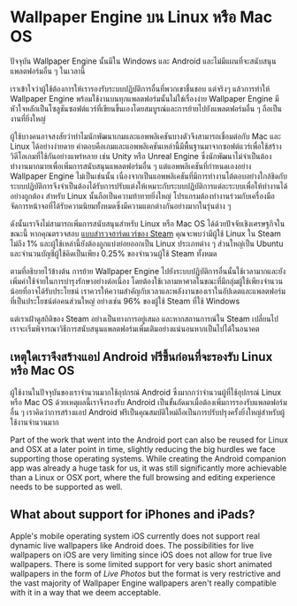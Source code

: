 # Wallpaper Engine บน Linux หรือ Mac OS

ปัจจุบัน Wallpaper Engine นั้นมีใน Windows และ Android และไม่มีแผนที่จะสนับสนุนแพลตฟอร์มอื่น ๆ ในเวลานี้

เราเข้าใจว่าผู้ใช้ต้องการให้เรารองรับระบบปฏิบัติการอื่นที่พวกเขาชื่นชอบ แต่จริงๆ แล้วการทำให้ Wallpaper Engine พร้อมใช้งานบนทุกแพลตฟอร์มนั้นไม่ใช่เรื่องง่าย Wallpaper Engine มีหัวใจหลักเป็นโซลูชันซอฟต์แวร์ที่เขียนขึ้นเองโดยสมบูรณ์และการย้ายไปยังแพลตฟอร์มอื่น ๆ ถือเป็นงานที่ยิ่งใหญ่

ผู้ใช้บางคนอาจสงสัยว่าทำไมนักพัฒนาเกมและแอพพลิเคชันบางตัวจึงสามารถเชื่อมต่อกับ Mac และ Linux ได้อย่างง่ายดาย คำตอบคือเกมและแอพพลิเคชันเหล่านี้มีพื้นฐานมาจากซอฟต์แวร์เพื่อใช้สร้างวิดีโอเกมที่ใช้กันอย่างแพร่หลาย เช่น Unity หรือ Unreal Engine ซึ่งนักพัฒนาไม่จำเป็นต้องทำงานมากมายเพื่อเพิ่มการสนับสนุนแพลตฟอร์มอื่น ๆ แต่แอพพลิเคชันที่กำหนดเองอย่าง Wallpaper Engine ไม่เป็นเช่นนั้น เนื่องจากเป็นแอพพลิเคชันที่มีการทำงานโต้ตอบอย่างใกล้ชิดกับระบบปฏิบัติการจึงจำเป็นต้องได้รับการปรับแต่งให้เหมาะกับระบบปฏิบัติการแต่ละระบบเพื่อให้ทำงานได้อย่างถูกต้อง สำหรับ Linux นั้นถือเป็นความท้าทายยิ่งใหญ่ โปรแกรมต้องทำงานร่วมกับเครื่องมือจัดการหน้าจอที่ได้รับความนิยมทั้งหมดซึ่งมีความแตกต่างกันอย่างมากในรุ่นต่าง ๆ

ดังนั้นเราจึงไม่สามารถเพิ่มการสนับสนุนสำหรับ Linux หรือ Mac OS ได้ด้วยปัจจัยเชิงเศรษฐกิจในขณะนี้ หากคุณตรวจสอบ [แบบสำรวจฮาร์ดแวร์ของ Steam](https://store.steampowered.com/hwsurvey) คุณจะพบว่ามีผู้ใช้ Linux ใน Steam ไม่ถึง 1% และผู้ใช้เหล่านี้ยังต้องถูกแบ่งย่อยออกเป็น Linux ประเภทต่าง ๆ ส่วนใหญ่เป็น Ubuntu และจำนวนบัญชีผู้ใช้คิดเป็นเพียง 0.25% ของจำนวนผู้ใช้ Steam ทั้งหมด

ตามที่อธิบายไว้ข้างต้น การย้าย Wallpaper Engine ไปยังระบบปฏิบัติการอื่นนั้นใช้เวลามากและยังเพิ่มค่าใช้จ่ายในการบำรุงรักษาอย่างต่อเนื่อง โดยต้องใช้เวลามหาศาลในขณะที่มีกลุ่มผู้ใช้เพียงจำนวนน้อยที่อาจได้รับประโยชน์ เราควรให้ความสำคัญกับเวลาและพลังงานของเราในอัปเดตและแพลตฟอร์มที่เป็นประโยชน์ต่อคนส่วนใหญ่ อย่างเช่น 96% ของผู้ใช้ Steam ที่ใช้ Windows

แต่เราเฝ้าดูสถิติของ Steam อย่างเป็นทางการอยู่เสมอ และหากสถานการณ์ใน Steam เปลี่ยนไป เราจะเริ่มพิจารณาวิธีการสนับสนุนแพลตฟอร์มเพิ่มเติมอย่างแน่นอนหากเป็นไปได้ในอนาคต

## เหตุใดเราจึงสร้างแอป Android ฟรีขึ้นก่อนที่จะรองรับ Linux หรือ Mac OS

ผู้ใช้งานในปัจจุบันของเราจำนวนมากใช้อุปกรณ์ Android ซึ่งมากกว่าจำนวนผู้ที่ใช้อุปกรณ์ Linux หรือ Mac OS ด้วยเหตุผลนี้เราจึงรองรับ Android เป็นขั้นถัดมาเมื่อต้องเพิ่มการรองรับแพลตฟอร์มอื่น ๆ เราคิดว่าการสร้างแอป Android ฟรีเป็นคุณสมบัติใหม่ถือเป็นการปรับปรุงครั้งยิ่งใหญ่สำหรับผู้ใช้งานจำนวนมาก

Part of the work that went into the Android port can also be reused for Linux and OSX at a later point in time, slightly reducing the big hurdles we face supporting those operating systems. While creating the Android companion app was already a huge task for us, it was still significantly more achievable than a Linux or OSX port, where the full browsing and editing experience needs to be supported as well.

## What about support for iPhones and iPads?

Apple's mobile operating system iOS currently does not support real dynamic live wallpapers like Android does. The possibilities for live wallpapers on iOS are very limiting since iOS does not allow for true live wallpapers. There is some limited support for very basic short animated wallpapers in the form of *Live Photos* but the format is very restrictive and the vast majority of Wallpaper Engine wallpapers aren't really compatible with it in a way that we deem acceptable.